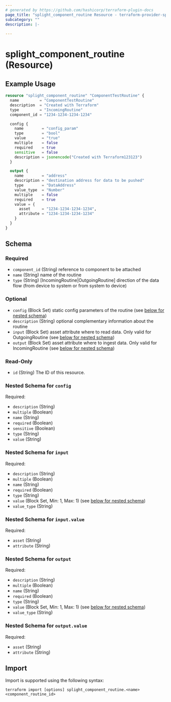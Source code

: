 ```yaml
---
# generated by https://github.com/hashicorp/terraform-plugin-docs
page_title: "splight_component_routine Resource - terraform-provider-splight"
subcategory: ""
description: |-
  
---
```


# splight_component_routine (Resource)



## Example Usage

```terraform
resource "splight_component_routine" "ComponentTestRoutine" {
  name         = "ComponentTestRoutine"
  description  = "Created with Terraform"
  type         = "IncomingRoutine"
  component_id = "1234-1234-1234-1234"

  config {
    name        = "config_param"
    type        = "bool"
    value       = "true"
    multiple    = false
    required    = true
    sensitive   = false
    description = jsonencode("Created with Terraform123123")
  }

  output {
    name        = "address"
    description = "destination address for data to be pushed"
    type        = "DataAddress"
    value_type  = "Number"
    multiple    = false
    required    = true
    value = {
      asset     = "1234-1234-1234-1234",
      attribute = "1234-1234-1234-1234"
    }
  }
}
```

<!-- schema generated by tfplugindocs -->
## Schema

### Required

- `component_id` (String) reference to component to be attached
- `name` (String) name of the routine
- `type` (String) [IncomingRoutine|OutgoingRoutine] direction of the data flow (from device to system or from system to device)

### Optional

- `config` (Block Set) static config parameters of the routine (see [below for nested schema](#nestedblock--config))
- `description` (String) optional complementary information about the routine
- `input` (Block Set) asset attribute where to read data. Only valid for OutgoingRoutine (see [below for nested schema](#nestedblock--input))
- `output` (Block Set) asset attribute where to ingest data. Only valid for IncomingRoutine (see [below for nested schema](#nestedblock--output))

### Read-Only

- `id` (String) The ID of this resource.

<a id="nestedblock--config"></a>
### Nested Schema for `config`

Required:

- `description` (String)
- `multiple` (Boolean)
- `name` (String)
- `required` (Boolean)
- `sensitive` (Boolean)
- `type` (String)
- `value` (String)


<a id="nestedblock--input"></a>
### Nested Schema for `input`

Required:

- `description` (String)
- `multiple` (Boolean)
- `name` (String)
- `required` (Boolean)
- `type` (String)
- `value` (Block Set, Min: 1, Max: 1) (see [below for nested schema](#nestedblock--input--value))
- `value_type` (String)

<a id="nestedblock--input--value"></a>
### Nested Schema for `input.value`

Required:

- `asset` (String)
- `attribute` (String)



<a id="nestedblock--output"></a>
### Nested Schema for `output`

Required:

- `description` (String)
- `multiple` (Boolean)
- `name` (String)
- `required` (Boolean)
- `type` (String)
- `value` (Block Set, Min: 1, Max: 1) (see [below for nested schema](#nestedblock--output--value))
- `value_type` (String)

<a id="nestedblock--output--value"></a>
### Nested Schema for `output.value`

Required:

- `asset` (String)
- `attribute` (String)

## Import

Import is supported using the following syntax:

```shell
terraform import [options] splight_component_routine.<name> <component_routine_id>
```
